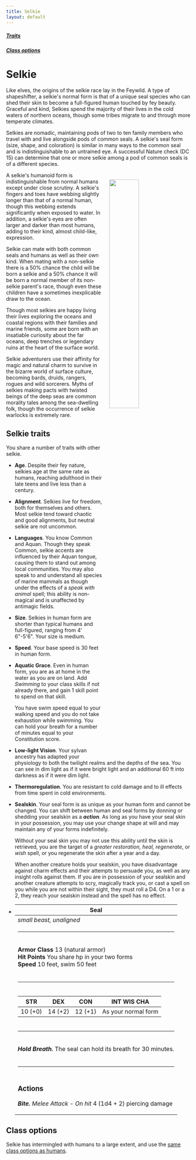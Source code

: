 ```yaml
---
title: Selkie
layout: default
---
```


<div class="toc" markdown="1">

##### <a href="#internal-traits">Traits</a>
##### <a href="#internal-class">Class options</a>

</div>


# Selkie
Like elves, the origins of the selkie race lay in the Feywild. A type of shapeshifter, a selkie's normal form is that of a unique seal species who can shed their skin to become a full-figured human touched by fey beauty. Graceful and kind, Selkies spend the majority of their lives in the cold waters of northern oceans, though some tribes migrate to and through more temperate climates.

Selkies are nomadic, maintaining pods of two to ten family members who travel with and live alongside pods of common seals. A selkie's seal form (size, shape, and coloration) is similar in many ways to the common seal and is indistinguishable to an untrained eye. A successful Nature check (DC 15) can determine that one or more selkie among a pod of common seals is of a different species.

<img src='https://s-media-cache-ak0.pinimg.com/600x315/7f/fa/b9/7ffab9309e4e86c078f468b0f857f909.jpg' style='float:right;width:40%;padding:20px' />

A selkie's humanoid form is indistinguishable from normal humans except under close scrutiny. A selkie's fingers and toes have webbing slightly longer than that of a normal human, though this webbing extends significantly when exposed to water. In addition, a selkie's eyes are often larger and darker than most humans, adding to their kind, almost child-like, expression.

Selkie can mate with both common seals and humans as well as their own kind. When mating with a non-selkie there is a 50% chance the child will be born a selkie and a 50% chance it will be born a normal member of its non-selkie parent's race, though even these children have a sometimes inexplicable draw to the ocean.

Though most selkies are happy living their lives exploring the oceans and coastal regions with their families and marine friends, some are born with an insatiable curiosity about the far oceans, deep trenches or legendary ruins at the heart of the surface world.

Selkie adventurers use their affinity for magic and natural charm to survive in the bizarre world of surface culture, becoming bards, druids, rangers, rogues and wild sorcerers. Myths of selkies making pacts with twisted beings of the deep seas are common morality tales among the sea-dwelling folk, though the occurrence of selkie warlocks is extremely rare.

## <a class="internal-link" name="internal-traits">Selkie traits</a>

You share a number of traits with other selkie.

<div class="columnsthree">

- **Age**. Despite their fey nature, selkies age at the same rate as humans, reaching adulthood in their late teens and live less than a century.

- **Alignment**. Selkies live for freedom, both for themselves and others. Most selkie tend toward chaotic and good alignments, but neutral selkie are not uncommon.

- **Languages**. You know Common and Aquan. Though they speak Common, selkie accents are influenced by their Aquan tongue, causing them to stand out among local communities. You may also speak to and understand all species of marine mammals as though under the effects of a *speak with animal* spell; this ability is non-magical and is unaffected by antimagic fields.

- **Size**. Selkies in human form are shorter than typical humans and full-figured, ranging from 4' 6"-5'6". Your size is medium.

- **Speed**. Your base speed is 30 feet in human form.

- **Aquatic Grace**. Even in human form, you are as at home in the water as you are on land. Add *Swimming* to your class skills if not already there, and gain 1 skill point to spend on that skill.

  You have swim speed equal to your walking speed and you do not take exhaustion while swimming. You can hold your breath for a number of minutes equal to your Constitution score.

- **Low-light Vision**. Your sylvan ancestry has adapted your physiology to both the twilight realms and the depths of the sea. You can see in dim light as if it were bright light and an additional 60 ft into darkness as if it were dim light.

- **Thermoregulation**. You are resistant to cold damage and to ill effects from time spent in cold environments.

- **Sealskin**. Your seal form is as unique as your human form and cannot be changed. You can shift between human and seal forms by donning or shedding your sealskin as a ***action***. As long as you have your seal skin in your possession, you may use your change shape at will and may maintain any of your forms indefinitely.

  Without your seal skin you may not use this ability until the skin is retrieved, you are the target of a *greater restoration, heal, regenerate*, or *wish* spell, or you regenerate the skin after a year and a day.

  When another creature holds your sealskin, you have disadvantage against charm effects and their attempts to persuade you, as well as any insight rolls against them. If you are in possession of your sealskin and another creature attempts to scry, magically track you, or cast a spell on you while you are not within their sight, they must roll a D4. On a 1 or a 2, they reach your sealskin instead and the spell has no effect.

- <div class="monster multimonster frame">
  <table class="monster">
  <thead><tr><th>
  Seal
  </th></tr></thead>
  <tbody>
  <tr><td><i>small beast, unaligned</i></td></tr>
  <tr><td><hr></td></tr>
  <tr><td markdown="1">

  **Armor Class**   13 (natural armor)<br/>
  **Hit Points**    You share hp in your two forms<br/>
  **Speed**         10 feet, swim 50 feet

  </td></tr>
  <tr><td><hr></td></tr>
  <tr><td markdown="1" class="monster">

  |  STR  |  DEX  |  CON  |  INT    WIS    CHA  |
  |:-----:|:-----:|:-----:|:-----:|
  |10 (+0)|14 (+2)|12 (+1)| As your normal form |

  </td></tr>
  <tr><td><hr></td></tr>
  <tr><td markdown="1" class="monster">

  ***Hold Breath.*** The seal can hold its breath for 30 minutes.

  </td></tr>
  <tr><td><hr></td></tr>
  <tr><td markdown="1" class="monster">

  ### Actions
  ***Bite.*** *Melee Attack* - *On hit* 4 (1d4 + 2) piercing damage

  </td></tr></tbody></table>
  </div>


</div>

## <a class="internal-link" name="internal-class">Class options</a>
Selkie has intermingled with humans to a large extent, and use the <a href="human.html#internal-class">same class options as humans</a>.








